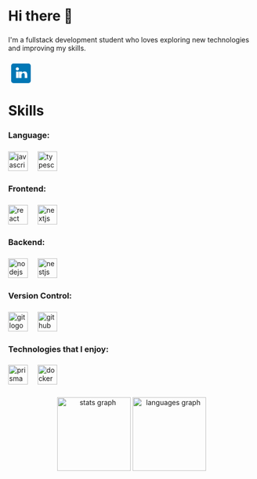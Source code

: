 <h1 align="left">Hi there 👋</h1>

###

<p align="left">I'm a fullstack development student who loves exploring new technologies and improving my skills.</p>

###

<div align="left">
  <a href="https://linkedin.com/in/caio-ian-oliveira-dev" target="_blank">
   <img 
  src='data:image/svg+xml;utf8,<svg xmlns=%22http://www.w3.org/2000/svg%22 viewBox=%220 0 34 34%22><rect width=%2234%22 height=%2234%22 rx=%224%22 fill=%22%230077B5%22/><path d=%22M8.5 14H13V25H8.5V14ZM10.75 12C9.231 12 8 10.769 8 9.25C8 7.731 9.231 6.5 10.75 6.5C12.269 6.5 13.5 7.731 13.5 9.25C13.5 10.769 12.269 12 10.75 12ZM15 14H19V16H19.08C19.613 15.01 21.022 13.82 23.05 13.82C27.31 13.82 28 16.79 28 20.34V25H23.5V20.98C23.5 19.05 23.47 16.68 21.02 16.68C18.55 16.68 18 18.68 18 20.82V25H13.5V14H15Z%22 fill=%22white%22/></svg>'
  width="52" 
  height="40" 
  alt="LinkedIn Logo"
/>
  </a>
</div>

###

<h1 align="left">Skills</h1>

###

<h3 align="left">Language:</h3>

###

<div align="left">
  <img src="https://cdn.jsdelivr.net/gh/devicons/devicon/icons/javascript/javascript-original.svg" height="40" alt="javascript logo"  />
  <img width="12" />
  <img src="https://cdn.jsdelivr.net/gh/devicons/devicon/icons/typescript/typescript-original.svg" height="40" alt="typescript logo"  />
</div>

###

<h3 align="left">Frontend:</h3>

###

<div align="left">
  <img src="https://cdn.jsdelivr.net/gh/devicons/devicon/icons/react/react-original.svg" height="40" alt="react logo"  />
  <img width="12" />
  <img src="https://cdn.jsdelivr.net/gh/devicons/devicon/icons/nextjs/nextjs-original.svg" height="40" alt="nextjs logo"  />
</div>

###

<h3 align="left">Backend:</h3>

###

<div align="left">
  <img src="https://cdn.jsdelivr.net/gh/devicons/devicon/icons/nodejs/nodejs-original.svg" height="40" alt="nodejs logo"  />
  <img width="12" />
  <img src="https://cdn.jsdelivr.net/gh/devicons/devicon/icons/nestjs/nestjs-original.svg" height="40" alt="nestjs logo"  />
</div>

###

<h3 align="left">Version Control:</h3>

###

<div align="left">
  <img src="https://cdn.jsdelivr.net/gh/devicons/devicon/icons/git/git-original.svg" height="40" alt="git logo"  />
  <img width="12" />
  <img src="https://cdn.jsdelivr.net/gh/devicons/devicon/icons/github/github-original.svg" height="40" alt="github logo"  />
</div>

###

<h3 align="left">Technologies that I enjoy:</h3>

###

<div align="left">
  <img src="https://cdn.simpleicons.org/prisma/2D3748" height="40" alt="prisma logo"  />
  <img width="12" />
  <img src="https://skillicons.dev/icons?i=docker" height="40" alt="docker logo"  />
</div>

###

<div align="center">
  <img src="https://github-readme-stats.vercel.app/api?username=CaioIan&hide_title=false&hide_rank=false&show_icons=true&include_all_commits=true&count_private=true&disable_animations=false&theme=dracula&locale=en&hide_border=false&order=1" height="150" alt="stats graph"  />
  <img src="https://github-readme-stats.vercel.app/api/top-langs?username=CaioIan&locale=en&hide_title=false&layout=compact&card_width=320&langs_count=5&theme=dracula&hide_border=false&order=2" height="150" alt="languages graph"  />
</div>

###
